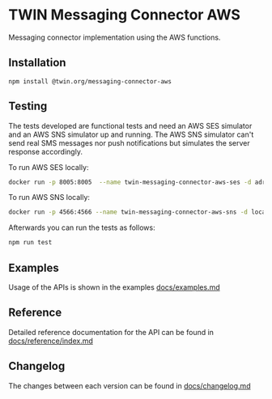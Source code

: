 # TWIN Messaging Connector AWS

Messaging connector implementation using the AWS functions.

## Installation

```shell
npm install @twin.org/messaging-connector-aws
```

## Testing

The tests developed are functional tests and need an AWS SES simulator and an AWS SNS simulator up and running.
The AWS SNS simulator can't send real SMS messages nor push notifications but simulates the server response accordingly.

To run AWS SES locally:

```sh
docker run -p 8005:8005  --name twin-messaging-connector-aws-ses -d adrianmssiota/ses-local-test-server:latest
```

To run AWS SNS locally:

```sh
docker run -p 4566:4566 --name twin-messaging-connector-aws-sns -d localstack/localstack -e AWS_DEFAULT_REGION='eu-central-1' -e AWS_ACCESS_KEY_ID='test' -e AWS_SECRET_ACCESS_KEY='test' -e SERVICE='SNS'
```

Afterwards you can run the tests as follows:

```sh
npm run test
```

## Examples

Usage of the APIs is shown in the examples [docs/examples.md](docs/examples.md)

## Reference

Detailed reference documentation for the API can be found in [docs/reference/index.md](docs/reference/index.md)

## Changelog

The changes between each version can be found in [docs/changelog.md](docs/changelog.md)
